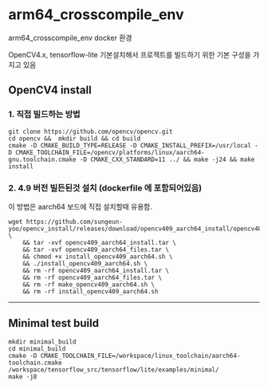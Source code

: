 # arm64_crosscompile_env
arm64_crosscompile_env docker 환경

OpenCV4.x, tensorflow-lite 기본설치해서 프로젝트를 빌드하기 위한 기본 구성을 가지고 있음

## OpenCV4 install
### 1. 직접 빌드하는 방법
```
git clone https://github.com/opencv/opencv.git
cd opencv &&  mkdir build && cd build
cmake -D CMAKE_BUILD_TYPE=RELEASE -D CMAKE_INSTALL_PREFIX=/usr/local -D CMAKE_TOOLCHAIN_FILE=/opencv/platforms/linux/aarch64-gnu.toolchain.cmake -D CMAKE_CXX_STANDARD=11 ../ && make -j24 && make install
```
### 2. 4.9 버전 빌든된것 설치 (dockerfile 에 포함되어있음)
이 방법은 aarch64 보드에 직접 설치할때 유용함.
```
wget https://github.com/sungeun-yoo/opencv_install/releases/download/opencv409_aarch64_install/opencv409_aarch64_install.tar \
    && tar -xvf opencv409_aarch64_install.tar \
    && tar -xvf opencv409_aarch64_files.tar \
    && chmod +x install_opencv409_aarch64.sh \
    && ./install_opencv409_aarch64.sh \
    && rm -rf opencv409_aarch64_install.tar \
    && rm -rf opencv409_aarch64_files.tar \
    && rm -rf make_opencv409_aarch64.sh \
    && rm -rf install_opencv409_aarch64.sh
```

---
## Minimal test build
```
mkdir minimal_build
cd minimal_build
cmake -D CMAKE_TOOLCHAIN_FILE=/workspace/linux_toolchain/aarch64-toolchain.cmake /workspace/tensorflow_src/tensorflow/lite/examples/minimal/
make -j8
```


